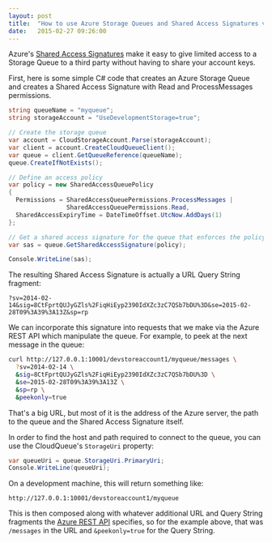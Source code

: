 ```yaml
---
layout: post
title:  "How to use Azure Storage Queues and Shared Access Signatures via the REST API"
date:   2015-02-27 09:26:00
---
```


Azure's [Shared Access Signatures](https://msdn.microsoft.com/en-us/library/azure/ee395415.aspx)
make it easy to give limited access to a Storage Queue to a third party without
having to share your account keys.

First, here is some simple C# code that creates an Azure Storage Queue
and creates a Shared Access Signature with Read and ProcessMessages permissions.

```cs
string queueName = "myqueue";
string storageAccount = "UseDevelopmentStorage=true";

// Create the storage queue
var account = CloudStorageAccount.Parse(storageAccount);
var client = account.CreateCloudQueueClient();
var queue = client.GetQueueReference(queueName);
queue.CreateIfNotExists();

// Define an access policy
var policy = new SharedAccessQueuePolicy
{
  Permissions = SharedAccessQueuePermissions.ProcessMessages |
                SharedAccessQueuePermissions.Read,
  SharedAccessExpiryTime = DateTimeOffset.UtcNow.AddDays(1)
};

// Get a shared access signature for the queue that enforces the policy
var sas = queue.GetSharedAccessSignature(policy);

Console.WriteLine(sas);
```

The resulting Shared Access Signature is actually a URL Query String fragment:

```
?sv=2014-02-14&sig=8CtFprtQUJyGZls%2FiqHiEyp2390IdXZc3zC7QSb7bDU%3D&se=2015-02-28T09%3A39%3A13Z&sp=rp
```

We can incorporate this signature into requests that we make via the Azure REST
API which manipulate the queue. For example, to peek at the next message in the
queue:

```sh
curl http://127.0.0.1:10001/devstoreaccount1/myqueue/messages \
  ?sv=2014-02-14 \
  &sig=8CtFprtQUJyGZls%2FiqHiEyp2390IdXZc3zC7QSb7bDU%3D \
  &se=2015-02-28T09%3A39%3A13Z \
  &sp=rp \
  &peekonly=true
```

That's a big URL, but most of it is the address of the Azure server, the path to
the queue and the Shared Access Signature itself.

In order to find the host and path required to connect to the queue, you can
use the CloudQueue's `StorageUri` property:

```cs
var queueUri = queue.StorageUri.PrimaryUri;
Console.WriteLine(queueUri);
```

On a development machine, this will return something like:

```
http://127.0.0.1:10001/devstoreaccount1/myqueue
```

This is then composed along with whatever additional URL and Query String
fragments the [Azure REST API](https://msdn.microsoft.com/library/azure/dd179363.aspx) specifies, so for the example above, that was
`/messages` in the URL and `&peekonly=true` for the Query String.

